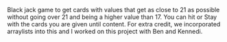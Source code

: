 Black jack game to get cards with values that get as close to 21 as possible without going over 21 and being a higher value than 17. You can hit or Stay with the cards you are given until content.
For extra credit, we incorporated arraylists into this and I worked on this project with Ben and Kennedi. 
